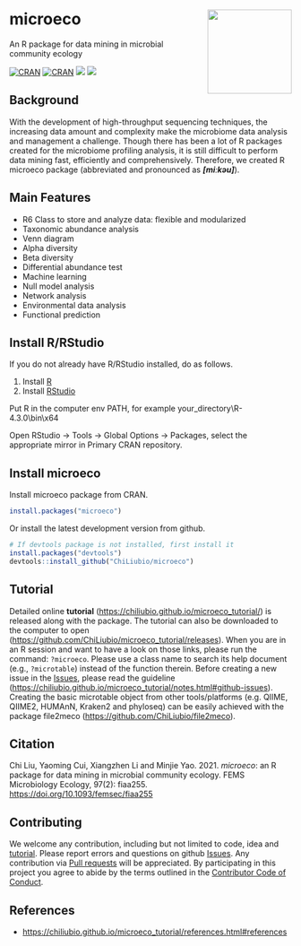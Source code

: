 # microeco <a href="https://chiliubio.github.io/microeco_tutorial/"><img src="https://user-images.githubusercontent.com/20815519/128353984-942c7dad-ccc6-4e5b-8672-8325d3d576f8.png" width=150 align="right" ></a>

An R package for data mining in microbial community ecology

[![CRAN](https://www.r-pkg.org/badges/version/microeco)](https://cran.r-project.org/web/packages/microeco/index.html)
[![CRAN](https://cranlogs.r-pkg.org/badges/grand-total/microeco)](https://cran.r-project.org/web/packages/microeco/index.html)
![](https://img.shields.io/badge/Release-0.17.0-orange.svg) ![](https://img.shields.io/badge/Test-0.17.1-red.svg)

## Background
With the development of high-throughput sequencing techniques,
the increasing data amount and complexity make the microbiome data analysis and management a challenge.
Though there has been a lot of R packages created for the microbiome profiling analysis,
it is still difficult to perform data mining fast, efficiently and comprehensively.
Therefore, we created R microeco package (abbreviated and pronounced as **_[miːkəu]_**).

## Main Features
  + R6 Class to store and analyze data: flexible and modularized
  + Taxonomic abundance analysis
  + Venn diagram
  + Alpha diversity
  + Beta diversity
  + Differential abundance test
  + Machine learning
  + Null model analysis
  + Network analysis
  + Environmental data analysis
  + Functional prediction


## Install R/RStudio
If you do not already have R/RStudio installed, do as follows.

1. Install [R](https://www.r-project.org/)
2. Install [RStudio](https://posit.co/downloads/)

Put R in the computer env PATH, for example your_directory\R-4.3.0\bin\x64 

Open RStudio -> Tools -> Global Options -> Packages, select the appropriate mirror in Primary CRAN repository.

## Install microeco

Install microeco package from CRAN.

```r
install.packages("microeco")
```

Or install the latest development version from github.

```r
# If devtools package is not installed, first install it
install.packages("devtools")
devtools::install_github("ChiLiubio/microeco")
```


## Tutorial
Detailed online **tutorial** (https://chiliubio.github.io/microeco_tutorial/) is released along with the package.
The tutorial can also be downloaded to the computer to open (https://github.com/ChiLiubio/microeco_tutorial/releases).
When you are in an R session and want to have a look on those links, please run the command: `?microeco`.
Please use a class name to search its help document (e.g., `?microtable`) instead of the function therein.
Before creating a new issue in the [Issues](https://github.com/ChiLiubio/microeco/issues), 
please read the guideline (https://chiliubio.github.io/microeco_tutorial/notes.html#github-issues).
Creating the basic microtable object from other tools/platforms (e.g. QIIME, QIIME2, HUMAnN, Kraken2 and phyloseq) 
can be easily achieved with the package file2meco (https://github.com/ChiLiubio/file2meco).


## Citation
Chi Liu, Yaoming Cui, Xiangzhen Li and Minjie Yao. 2021. _microeco_: an R package for data mining in microbial community ecology.
FEMS Microbiology Ecology, 97(2): fiaa255. https://doi.org/10.1093/femsec/fiaa255


## Contributing

We welcome any contribution, including but not limited to code, idea and [tutorial](https://chiliubio.github.io/microeco_tutorial/).
Please report errors and questions on github [Issues](https://github.com/ChiLiubio/microeco/issues).
Any contribution via [Pull requests](https://github.com/ChiLiubio/microeco/pulls) will be appreciated.
By participating in this project you agree to abide by the terms outlined in the [Contributor Code of Conduct](CODE_OF_CONDUCT.md).


## References
  - https://chiliubio.github.io/microeco_tutorial/references.html#references

